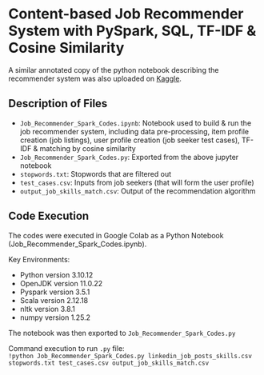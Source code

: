 # Content-based Job Recommender System with PySpark, SQL, TF-IDF & Cosine Similarity

A similar annotated copy of the python notebook describing the recommender system was also uploaded on [Kaggle](https://www.kaggle.com/code/adisongoh/job-recommender-with-pyspark-cosine-similarity/notebook).

## Description of Files

- `Job_Recommender_Spark_Codes.ipynb`: Notebook used to build & run the job recommender system, including data pre-processing, item profile creation (job listings), user profile creation (job seeker test cases), TF-IDF & matching by cosine similarity
- `Job_Recommender_Spark_Codes.py`: Exported from the above jupyter notebook
- `stopwords.txt`: Stopwords that are filtered out
- `test_cases.csv`: Inputs from job seekers (that will form the user profile)
- `output_job_skills_match.csv`: Output of the recommendation algorithm

## Code Execution

The codes were executed in Google Colab as a Python Notebook (Job_Recommender_Spark_Codes.ipynb).

Key Environments:
- Python version 3.10.12
- OpenJDK version 11.0.22
- Pyspark version 3.5.1
- Scala version 2.12.18
- nltk version 3.8.1
- numpy version 1.25.2

The notebook was then exported to `Job_Recommender_Spark_Codes.py`

Command execution to run `.py` file:<br>
`!python Job_Recommender_Spark_Codes.py linkedin_job_posts_skills.csv stopwords.txt test_cases.csv output_job_skills_match.csv`
